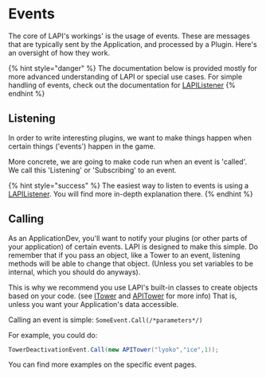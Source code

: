 # Events

The core of LAPI's workings' is the usage of events. These are messages that are typically sent by the Application, and processed by a Plugin. Here's an oversight of how they work.

{% hint style="danger" %}
The documentation below is provided mostly for more advanced understanding of LAPI or special use cases. For simple handling of events, check out the documentation for [LAPIListener](lapilistener.md)
{% endhint %}

## Listening

In order to write interesting plugins, we want to make things happen when certain things ('events') happen in the game.

More concrete, we are going to make code run when an event is 'called'. We call this 'Listening' or 'Subscribing' to an event.

{% hint style="success" %}
The easiest way to listen to events is using a [LAPIListener](lapilistener.md). You will find more in-depth explanation there.
{% endhint %}

## Calling

As an ApplicationDev, you'll want to notify your plugins (or other parts of your application) of certain events. LAPI is designed to make this simple. Do remember that if you pass an object, like a Tower to an event, listening methods will be able to change that object. (Unless you set variables to be internal, which you should do anyways).

This is why we recommend you use LAPI's built-in classes to create objects based on your code. (see [ITower](https://github.com/LyokoAPI/LyokoAPIDoc/tree/fdb5e716f468c7556934771f257aae38e4ec78bc/docs/LyokoAPI/Events/Interfaces/ITower/README.md) and [APITower](https://github.com/LyokoAPI/LyokoAPIDoc/tree/fdb5e716f468c7556934771f257aae38e4ec78bc/docs/LyokoAPI/Events/VirtualStructures/APITower/README.md) for more info) That is, unless you want your Application's data accessible.

Calling an event is simple: `SomeEvent.Call(/*parameters*/)`

For example, you could do:

```csharp
TowerDeactivationEvent.Call(new APITower("lyoko","ice",1));
```

You can find more examples on the specific event pages.
